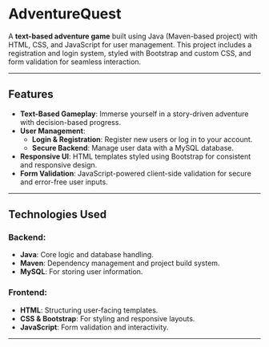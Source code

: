 # **AdventureQuest**  
A **text-based adventure game** built using Java (Maven-based project) with HTML, CSS, and JavaScript for user management. This project includes a registration and login system, styled with Bootstrap and custom CSS, and form validation for seamless interaction.

---

## **Features**
- **Text-Based Gameplay**: Immerse yourself in a story-driven adventure with decision-based progress.  
- **User Management**:  
  - **Login & Registration**: Register new users or log in to your account.  
  - **Secure Backend**: Manage user data with a MySQL database.  
- **Responsive UI**: HTML templates styled using Bootstrap for consistent and responsive design.  
- **Form Validation**: JavaScript-powered client-side validation for secure and error-free user inputs.

---

## **Technologies Used**
### **Backend**:
- **Java**: Core logic and database handling.  
- **Maven**: Dependency management and project build system.  
- **MySQL**: For storing user information.  

### **Frontend**:
- **HTML**: Structuring user-facing templates.  
- **CSS & Bootstrap**: For styling and responsive layouts.  
- **JavaScript**: Form validation and interactivity.

---



